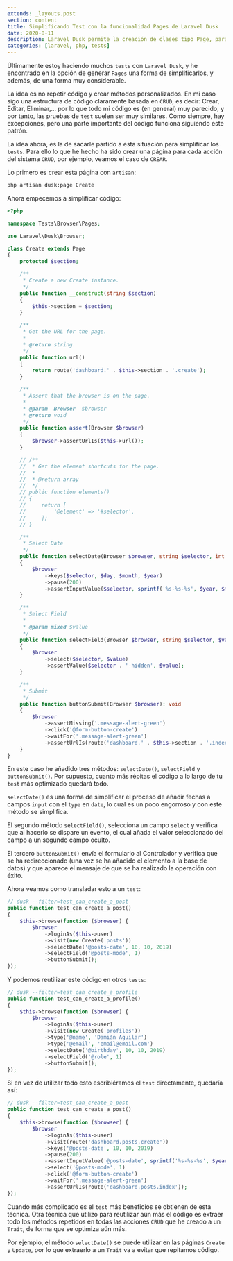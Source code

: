 ```yaml
---
extends: _layouts.post
section: content
title: Simplificando Test con la funcionalidad Pages de Laravel Dusk
date: 2020-8-11
description: Laravel Dusk permite la creación de clases tipo Page, para simplificar y automatizar procesos durante la realización de test
categories: [laravel, php, tests]
---
```


Últimamente estoy haciendo muchos `tests` con `Laravel Dusk`, y he encontrado en la opción de generar `Pages` una forma de simplificarlos, y además, de una forma muy considerable.

La idea es no repetir código y crear métodos personalizados. En mi caso sigo una estructura de código claramente basada en `CRUD`, es decir: Crear, Editar, Eliminar,... por lo que todo mi código es (en general) muy parecido, y por tanto, las pruebas de `test` suelen ser muy similares. Como siempre, hay excepciones, pero una parte importante del código funciona siguiendo este patrón.

La idea ahora, es la de sacarle partido a esta situación para simplificar los `tests`. Para ello lo que he hecho ha sido crear una página para cada acción del sistema `CRUD`, por ejemplo, veamos el caso de `CREAR`. 

Lo primero es crear esta página con `artisan`:

```bash
php artisan dusk:page Create
```

Ahora empecemos a simplificar código:

```php 
<?php

namespace Tests\Browser\Pages;

use Laravel\Dusk\Browser;

class Create extends Page
{
    protected $section;

    /**
     * Create a new Create instance.
     */
    public function __construct(string $section)
    {
        $this->section = $section;
    }

    /**
     * Get the URL for the page.
     *
     * @return string
     */
    public function url()
    {
        return route('dashboard.' . $this->section . '.create');
    }

    /**
     * Assert that the browser is on the page.
     *
     * @param  Browser  $browser
     * @return void
     */
    public function assert(Browser $browser)
    {
        $browser->assertUrlIs($this->url());
    }

    // /**
    //  * Get the element shortcuts for the page.
    //  *
    //  * @return array
    //  */
    // public function elements()
    // {
    //     return [
    //         '@element' => '#selector',
    //     ];
    // }

    /**
     * Select Date
     */
    public function selectDate(Browser $browser, string $selector, int $day, int $month, int $year): void
    {
        $browser
            ->keys($selector, $day, $month, $year)
            ->pause(200)
            ->assertInputValue($selector, sprintf('%s-%s-%s', $year, $month, $day));
    }

    /**
     * Select Field
     *
     * @param mixed $value
     */
    public function selectField(Browser $browser, string $selector, $value): void
    {
        $browser
            ->select($selector, $value)
            ->assertValue($selector . '-hidden', $value);
    }

    /**
     * Submit
     */
    public function buttonSubmit(Browser $browser): void
    {
        $browser
            ->assertMissing('.message-alert-green')
            ->click('@form-button-create')
            ->waitFor('.message-alert-green')
            ->assertUrlIs(route('dashboard.' . $this->section . '.index'));
    }
}

```

En este caso he añadido tres métodos: `selectDate()`, `selectField` y `buttonSubmit()`. Por supuesto, cuanto más répitas el código a lo largo de tu `test` más optimizado quedará todo. 

`selectDate()` es una forma de simplificar el proceso de añadir fechas a campos `input` con el `type` en `date`, lo cual es un poco engorroso y con este método se simplifica.

El segundo método `selectField()`, selecciona un campo `select` y verifica que al hacerlo se dispare un evento, el cual añada el valor seleccionado del campo a un segundo campo oculto.

El tercero `buttonSubmit()` envía el formulario al Controlador y verifica que se ha redireccionado (una vez se ha añadido el elemento a la base de datos) y que aparece el mensaje de que se ha realizado la operación con éxito.

Ahora veamos como transladar esto a un `test`:

```php 
// dusk --filter=test_can_create_a_post
public function test_can_create_a_post()
{
    $this->browse(function ($browser) {
        $browser
            ->loginAs($this->user)
            ->visit(new Create('posts'))
            ->selectDate('@posts-date', 10, 10, 2019)
            ->selectField('@posts-mode', 1)
            ->buttonSubmit();
});
```

Y podemos reutilizar este código en otros `tests`:

```php 
// dusk --filter=test_can_create_a_profile
public function test_can_create_a_profile()
{
    $this->browse(function ($browser) {
        $browser
            ->loginAs($this->user)
            ->visit(new Create('profiles'))
            ->type('@name', 'Damián Aguilar')
            ->type('@email', 'email@email.com')
            ->selectDate('@birthday', 10, 10, 2019)
            ->selectField('@role', 1)
            ->buttonSubmit();
});
```

Si en vez de utilizar todo esto escribiéramos el `test` directamente, quedaría así:

```php 
// dusk --filter=test_can_create_a_post
public function test_can_create_a_post()
{
    $this->browse(function ($browser) {
        $browser
            ->loginAs($this->user)
            ->visit(route('dashboard.posts.create'))
            ->keys('@posts-date', 10, 10, 2019)
            ->pause(200)
            ->assertInputValue('@posts-date', sprintf('%s-%s-%s', $year, $month, $day))
            ->select('@posts-mode', 1)
            ->click('@form-button-create')
            ->waitFor('.message-alert-green')
            ->assertUrlIs(route('dashboard.posts.index'));
});
```

Cuando más complicado es el `test` más beneficios se obtienen de esta técnica. Otra técnica que utilizo para reutilizar aún más el código es extraer todo los métodos repetidos en todas las acciones `CRUD` que he creado a un `Trait`, de forma que se optimiza aún más. 

Por ejemplo, el método `selectDate()` se puede utilizar en las páginas `Create` y `Update`, por lo que extraerlo a un `Trait` va a evitar que repitamos código. 
